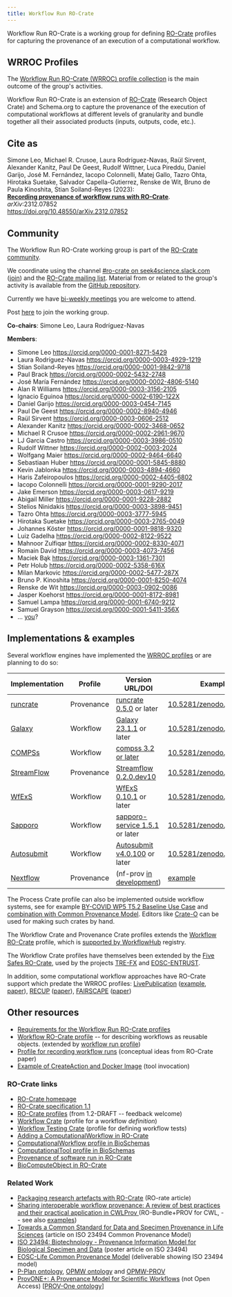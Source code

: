 ```yaml
---
title: Workflow Run RO-Crate
---
```


Workflow Run RO-Crate is a working group for defining [RO-Crate](https://w3id.org/ro/crate) profiles for capturing the provenance of an execution of a computational workflow.


## WRROC Profiles

The [Workflow Run RO-Crate (WRROC) profile collection](profiles) is the main outcome of the group's activities.

Workflow Run RO-Crate is an extension of [RO-Crate](https://w3id.org/ro/crate) (Research Object Crate) and Schema.org to capture the provenance of the execution of computational workflows at different levels of granularity and bundle together all their associated products (inputs, outputs, code, etc.).

## Cite as

Simone Leo, Michael R. Crusoe, Laura Rodríguez-Navas, Raül Sirvent, Alexander Kanitz, Paul De Geest, Rudolf Wittner, Luca Pireddu, Daniel Garijo, José M. Fernández, Iacopo Colonnelli, Matej Gallo, Tazro Ohta, Hirotaka Suetake, Salvador Capella-Gutierrez, Renske de Wit, Bruno de Paula Kinoshita, Stian Soiland-Reyes (2023):  
[**Recording provenance of workflow runs with RO-Crate**](https://arxiv.org/pdf/2312.07852.pdf).  
_arXiv_:2312.07852  
<https://doi.org/10.48550/arXiv.2312.07852>

## Community

The Workflow Run RO-Crate working group is part of the [RO-Crate community](https://www.researchobject.org/ro-crate/community.html).

We coordinate using the channel [#ro-crate on seek4science.slack.com](https://seek4science.slack.com/archives/C01LQQAAAS1) ([join](https://join.slack.com/t/seek4science/shared_invite/zt-csqh94qb-kf~kFbZxuHl1Hpxhbc8avw)) and the [RO-Crate mailing list](https://lists.elixir-europe.org/mailman/listinfo/ro-crate_elixir-europe.org). Material from or related to the group's activity is available from the [GitHub repository](https://github.com/ResearchObject/workflow-run-crate).

Currently we have [bi-weekly meetings](https://docs.google.com/document/d/1shvkoowuCVUy8E2ujnVPclaoQO4jGKmZpafjOR0OfBw/edit) you are welcome to attend.

Post [here](https://github.com/ResearchObject/workflow-run-crate/issues/1) to join the working group.

**Co-chairs**: Simone Leo, Laura Rodríguez-Navas

**Members**:
- Simone Leo <https://orcid.org/0000-0001-8271-5429>
- Laura Rodríguez-Navas <https://orcid.org/0000-0003-4929-1219>
- Stian Soiland-Reyes <https://orcid.org/0000-0001-9842-9718>
- Paul Brack <https://orcid.org/0000-0002-5432-2748>
- José María Fernández <https://orcid.org/0000-0002-4806-5140>
- Alan R Williams <https://orcid.org/0000-0003-3156-2105>
- Ignacio Eguinoa <https://orcid.org/0000-0002-6190-122X>
- Daniel Garijo <https://orcid.org/0000-0003-0454-7145>
- Paul De Geest <https://orcid.org/0000-0002-8940-4946>
- Raül Sirvent <https://orcid.org/0000-0003-0606-2512>
- Alexander Kanitz <https://orcid.org/0000-0002-3468-0652>
- Michael R Crusoe <https://orcid.org/0000-0002-2961-9670>
- LJ Garcia Castro <https://orcid.org/0000-0003-3986-0510>
- Rudolf Wittner <https://orcid.org/0000-0002-0003-2024>
- Wolfgang Maier <https://orcid.org/0000-0002-9464-6640>
- Sebastiaan Huber <https://orcid.org/0000-0001-5845-8880>
- Kevin Jablonka <https://orcid.org/0000-0003-4894-4660>
- Haris Zafeiropoulos <https://orcid.org/0000-0002-4405-6802>
- Iacopo Colonnelli <https://orcid.org/0000-0001-9290-2017>
- Jake Emerson <https://orcid.org/0000-0003-0617-9219>
- Abigail Miller <https://orcid.org/0000-0001-9228-2882>
- Stelios Ninidakis <https://orcid.org/0000-0003-3898-9451>
- Tazro Ohta <https://orcid.org/0000-0003-3777-5945>
- Hirotaka Suetake <https://orcid.org/0000-0003-2765-0049>
- Johannes Köster <https://orcid.org/0000-0001-9818-9320>
- Luiz Gadelha <https://orcid.org/0000-0002-8122-9522>
- Mahnoor Zulfiqar <https://orcid.org/0000-0002-8330-4071>
- Romain David <https://orcid.org/0000-0003-4073-7456>
- Maciek Bąk <https://orcid.org/0000-0003-1361-7301>
- Petr Holub <https://orcid.org/0000-0002-5358-616X>
- Milan Markovic <https://orcid.org/0000-0002-5477-287X>
- Bruno P. Kinoshita <https://orcid.org/0000-0001-8250-4074>
- Renske de Wit <https://orcid.org/0000-0003-0902-0086>
- Jasper Koehorst <https://orcid.org/0000-0001-8172-8981>
- Samuel Lampa <https://orcid.org/0000-0001-6740-9212>
- Samuel Grayson <https://orcid.org/0000-0001-5411-356X>
- ... [you](https://github.com/ResearchObject/workflow-run-crate/issues/1)?

## Implementations & examples

Several workflow engines have implemented the [WRROC profiles](https://www.researchobject.org/workflow-run-crate/profiles/) or are planning to do so:

**Implementation**  | **Profile** | **Version URL/DOI**    | **Example**             |
------------| ----------- | ---------------------- | ----------------------- |
[runcrate](http://www.researchobject.org/runcrate/)   | Provenance  | [runcrate 0.5.0](https://github.com/ResearchObject/runcrate/releases/tag/0.5.0) or later  |  [10.5281/zenodo.7774351](https://doi.org/10.5281/zenodo.7774351)  |
[Galaxy](https://galaxyproject.org/)      | Workflow    | [Galaxy 23.1.1](https://github.com/galaxyproject/galaxy/releases/tag/v23.1.1) or later   |  [10.5281/zenodo.7785861](https://doi.org/10.5281/zenodo.7785861)  |
[COMPSs](https://www.bsc.es/research-and-development/software-and-apps/software-list/comp-superscalar)     | Workflow    | [compss 3.2 or later](https://github.com/bsc-wdc/compss/releases/tag/v3.2)    |  [10.5281/zenodo.7788030](https://doi.org/10.5281/zenodo.7788030)      |
[StreamFlow](https://streamflow.di.unito.it/)  | Provenance  | [Streamflow 0.2.0.dev10](https://github.com/alpha-unito/streamflow/releases/tag/0.2.0.dev10) |  [10.5281/zenodo.7911906](https://doi.org/10.5281/zenodo.7911906) |
[WfExS](https://wfexs-backend.readthedocs.io/)       | Workflow    | [WfExS 0.10.1](https://github.com/inab/WfExS-backend/releases/tag/0.10.1) or later  |  [10.5281/zenodo.10091550](https://doi.org/10.5281/zenodo.10091550) |
[Sapporo](https://github.com/sapporo-wes/sapporo)     | Workflow    | [sapporo-service 1.5.1](https://github.com/sapporo-wes/sapporo-service/releases/tag/1.5.1)  or later  |  [10.5281/zenodo.10134581](https://doi.org/10.5281/zenodo.10134581)  |
[Autosubmit](https://autosubmit.readthedocs.io/)  | Workflow    | [Autosubmit v4.0.100](https://pypi.org/project/autosubmit/4.0.100/) or later    |  [10.5281/zenodo.8144612](https://doi.org/10.5281/zenodo.8144612)   |
[Nextflow](https://nextflow.io/)  | Provenance    | (nf-prov [in development](https://github.com/nextflow-io/nf-prov/pull/19))   |  [example](https://github.com/nextflow-io/nf-prov/files/13070992/ro-crate-metadata.json)   |

The Process Crate profile can also be implemented outside workflow systems, see for example [BY-COVID WP5 T5.2 Baseline Use Case](https://w3id.org/ro/doi/10.5281/zenodo.6913045) and [combination with Common Provenance Model](https://doi.org/10.5281/zenodo.7676923). Editors like [Crate-O](https://language-research-technology.github.io/crate-o/) can be used for making such crates by hand.

The Workflow Crate and Provenance Crate profiles extends the [Workflow RO-Crate](https://w3id.org/workflowhub/workflow-ro-crate/) profile, which is [supported by WorkflowHub](https://about.workflowhub.eu/developer/ro-crate-api/#submitting-workflows) registry.

The Workflow Crate profiles have themselves been extended by the [Five Safes RO-Crate](https://w3id.org/5s-crate/), used by the projects [TRE-FX](https://trefx.uk/) and [EOSC-ENTRUST](https://esciencelab.org.uk/projects/eosc-entrust/).

In addition, some computational workflow approaches have RO-Crate support which predate the WRROC profiles: [LivePublication](https://livepublication.github.io/LP_Pub_LID/) ([example](https://livepublication.github.io/LP_Pub_OrchestrationCrate/), [paper](https://doi.org/10.1109/e-Science58273.2023.10254857)), [RECUP](https://sites.google.com/view/recup-reproducibility/) ([paper](https://doi.org/10.1109/e-science58273.2023.10254808)), [FAIRSCAPE](https://fairscape.github.io/) ([paper](https://doi.org/10.1007/978-3-030-80960-7_3))

## Other resources

- [Requirements for the Workflow Run RO-Crate profiles](requirements)
- [Workflow RO-Crate profile](https://about.workflowhub.eu/Workflow-RO-Crate/) -- for describing workflows as reusable objects. (extended by [workflow run profile](profiles/workflow_run_crate))
- [Profile for recording workflow runs](https://www.researchobject.org/2021-packaging-research-artefacts-with-ro-crate/manuscript.html#profile-for-recording-workflow-runs) (conceptual ideas from RO-Crate paper)
- [Example of CreateAction and Docker Image](https://www.researchobject.org/2021-packaging-research-artefacts-with-ro-crate/ro-crate-preview.html#https%3A//github.com/stain/ro-crate-paper/actions/runs/1671704144) (tool invocation)


### RO-Crate links

- [RO-Crate homepage](https://w3id.org/ro/crate)
- [RO-Crate specification 1.1](https://www.researchobject.org/ro-crate/1.1/)
- [RO-Crate profiles](https://www.researchobject.org/ro-crate/1.2-DRAFT/profiles) (from 1.2-DRAFT -- feedback welcome)
- [Workflow Crate](https://w3id.org/workflowhub/workflow-ro-crate/)  (profile for a workflow _definition_)
- [Workflow Testing Crate](https://lifemonitor.eu/workflow_testing_ro_crate) (profile for defining workflow tests)
- [Adding a ComputationalWorkflow in RO-Crate](https://www.researchobject.org/ro-crate/1.1/workflows.html)
- [ComputationalWorkflow profile in BioSchemas](https://bioschemas.org/profiles/ComputationalWorkflow/)
- [ComputationalTool profile in BioSchemas](https://bioschemas.org/profiles/ComputationalTool/1.0-RELEASE)
- [Provenance of software run in RO-Crate](https://www.researchobject.org/ro-crate/1.1/provenance.html)
- [BioComputeObject in RO-Crate](https://biocompute-objects.github.io/bco-ro-crate/tutorial/starting.html#skeleton-ro-crate)

### Related Work

- [Packaging research artefacts with RO-Crate](https://www.researchobject.org/2021-packaging-research-artefacts-with-ro-crate/manuscript.html) (RO-rate article)
- [Sharing interoperable workflow provenance: A review of best practices and their practical application in CWLProv ](https://doi.org/10.1093/gigascience/giz095) (RO-Bundle+PROV for CWL, -- see also [examples](https://w3id.org/cwl/prov/0.6.0))
- [Towards a Common Standard for Data and Specimen Provenance in Life Sciences](https://doi.org/10.5281/zenodo.5093125) (article on ISO 23494 Common Provenance Model)
- [ISO 23494: Biotechnology - Provenance Information Model for Biological Specimen and Data](https://doi.org/10.1007/978-3-030-80960-7_16) (poster article on ISO 23494)
- [EOSC-Life Common Provenance Model](https://doi.org/10.5281/zenodo.4705074) (deliverable showing ISO 23494 model)
- [P-Plan ontology](https://www.opmw.org/model/p-plan/), [OPMW ontology](https://www.opmw.org/model/OPMW/) and [OPMW-PROV](https://www.opmw.org/interoperability.html)
- [ProvONE+: A Provenance Model for Scientific Workflows](https://doi.org/10.1007/978-3-030-62008-0_30) (not Open Access) [[PROV-One ontology](https://purl.dataone.org/provone-v1-dev)]
